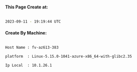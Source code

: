 
   
#### This Page Create at:

```bash

2023-09-11 - 19:19:44 UTC

```

#### Create By Machine:

```bash

Host Name : fv-az613-383

platform  : Linux-5.15.0-1041-azure-x86_64-with-glibc2.35

Ip Local  : 10.1.26.1

```

